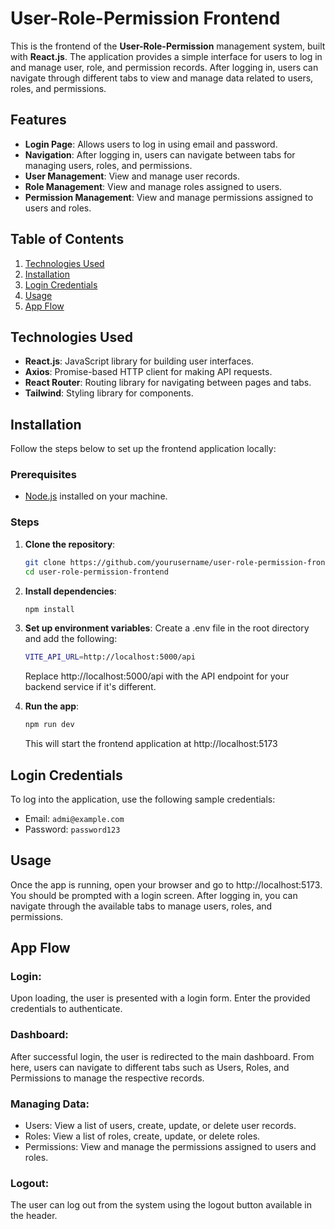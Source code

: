 # User-Role-Permission Frontend

This is the frontend of the **User-Role-Permission** management system, built with **React.js**. The application provides a simple interface for users to log in and manage user, role, and permission records. After logging in, users can navigate through different tabs to view and manage data related to users, roles, and permissions.

## Features

- **Login Page**: Allows users to log in using email and password.
- **Navigation**: After logging in, users can navigate between tabs for managing users, roles, and permissions.
- **User Management**: View and manage user records.
- **Role Management**: View and manage roles assigned to users.
- **Permission Management**: View and manage permissions assigned to users and roles.

## Table of Contents

1. [Technologies Used](#technologies-used)
2. [Installation](#installation)
3. [Login Credentials](#login-credentials)
4. [Usage](#usage)
5. [App Flow](#app-flow)

## Technologies Used

- **React.js**: JavaScript library for building user interfaces.
- **Axios**: Promise-based HTTP client for making API requests.
- **React Router**: Routing library for navigating between pages and tabs.
- **Tailwind**: Styling library for components.

## Installation

Follow the steps below to set up the frontend application locally:

### Prerequisites

- [Node.js](https://nodejs.org/) installed on your machine.

### Steps

1. **Clone the repository**:
   ```bash
   git clone https://github.com/yourusername/user-role-permission-frontend.git
   cd user-role-permission-frontend
   ```

2. **Install dependencies**:
    ```bash
    npm install
    ```

3. **Set up environment variables**:
Create a .env file in the root directory and add the following:
    ```bash
    VITE_API_URL=http://localhost:5000/api
    ```
    Replace http://localhost:5000/api with the API endpoint for your backend service if it's different.

4. **Run the app**:
    ```bash
    npm run dev
    ```
    This will start the frontend application at http://localhost:5173

## Login Credentials
To log into the application, use the following sample credentials:

- Email: `admi@example.com`
- Password: `password123`

## Usage
Once the app is running, open your browser and go to http://localhost:5173. You should be prompted with a login screen. After logging in, you can navigate through the available tabs to manage users, roles, and permissions.

## App Flow
### Login:
Upon loading, the user is presented with a login form. Enter the provided credentials to authenticate.

### Dashboard:
After successful login, the user is redirected to the main dashboard. From here, users can navigate to different tabs such as Users, Roles, and Permissions to manage the respective records.

### Managing Data:

- Users: View a list of users, create, update, or delete user records.
- Roles: View a list of roles, create, update, or delete roles.
- Permissions: View and manage the permissions assigned to users and roles.

### Logout:
The user can log out from the system using the logout button available in the header.
